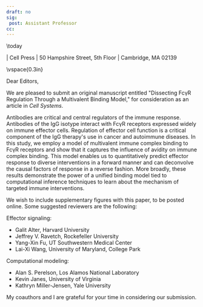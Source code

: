 ```yaml
---
draft: no
sig:
 post: Assistant Professor
cc:
---
```


\today

| Cell Press
| 50 Hampshire Street, 5th Floor
| Cambridge, MA 02139  

\vspace{0.3in}

Dear Editors,

We are pleased to submit an original manuscript entitled "Dissecting FcγR Regulation Through a Multivalent Binding Model," for consideration as an article in *Cell Systems*. 

Antibodies are critical and central regulators of the immune response. Antibodies of the IgG isotype interact with FcγR receptors expressed widely on immune effector cells. Regulation of effector cell function is a critical component of the IgG therapy's use in cancer and autoimmune diseases. In this study, we employ a model of multivalent immune complex binding to FcγR receptors and show that it captures the influence of avidity on immune complex binding. This model enables us to quantitatively predict effector response to diverse interventions in a forward manner and can deconvolve the causal factors of response in a reverse fashion. More broadly, these results demonstrate the power of a unified binding model tied to computational inference techniques to learn about the mechanism of targeted immune interventions.

We wish to include supplementary figures with this paper, to be posted online. Some suggested reviewers are the following:

Effector signaling:

- Galit Alter, Harvard University
- Jeffrey V. Ravetch, Rockefeller University
- Yang-Xin Fu, UT Southwestern Medical Center
- Lai-Xi Wang, University of Maryland, College Park

Computational modeling:

- Alan S. Perelson, Los Alamos National Laboratory
- Kevin Janes, University of Virginia
- Kathryn Miller-Jensen, Yale University

My coauthors and I are grateful for your time in considering our submission.

